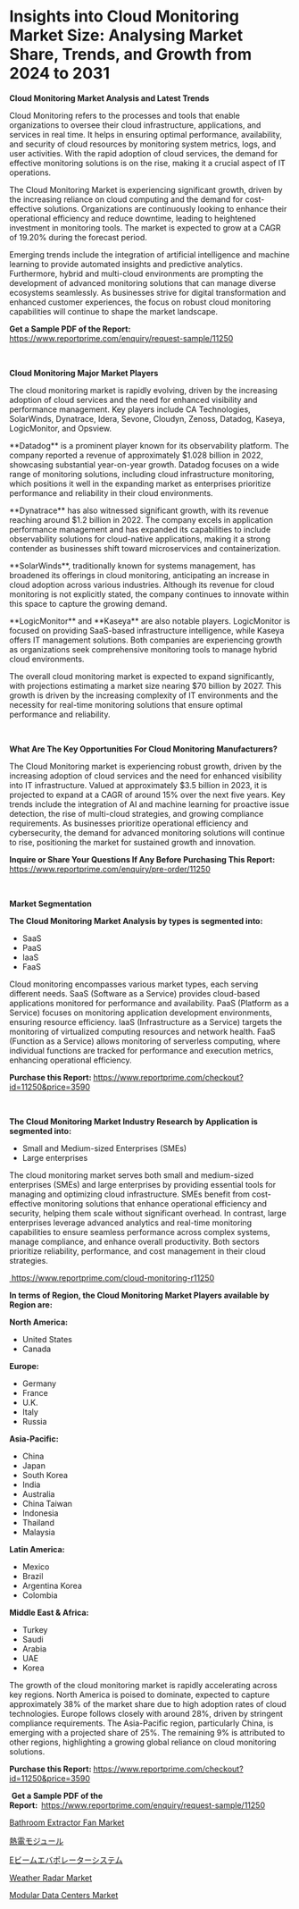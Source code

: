 <p><h1>Insights into Cloud Monitoring Market Size: Analysing Market Share, Trends, and Growth from 2024 to 2031</h1></p><p><strong>Cloud Monitoring Market Analysis and Latest Trends</strong></p>
<p><p>Cloud Monitoring refers to the processes and tools that enable organizations to oversee their cloud infrastructure, applications, and services in real time. It helps in ensuring optimal performance, availability, and security of cloud resources by monitoring system metrics, logs, and user activities. With the rapid adoption of cloud services, the demand for effective monitoring solutions is on the rise, making it a crucial aspect of IT operations.</p><p>The Cloud Monitoring Market is experiencing significant growth, driven by the increasing reliance on cloud computing and the demand for cost-effective solutions. Organizations are continuously looking to enhance their operational efficiency and reduce downtime, leading to heightened investment in monitoring tools. The market is expected to grow at a CAGR of 19.20% during the forecast period. </p><p>Emerging trends include the integration of artificial intelligence and machine learning to provide automated insights and predictive analytics. Furthermore, hybrid and multi-cloud environments are prompting the development of advanced monitoring solutions that can manage diverse ecosystems seamlessly. As businesses strive for digital transformation and enhanced customer experiences, the focus on robust cloud monitoring capabilities will continue to shape the market landscape.</p></p>
<p><strong>Get a Sample PDF of the Report:&nbsp;</strong> <a href="https://www.reportprime.com/enquiry/request-sample/11250">https://www.reportprime.com/enquiry/request-sample/11250</a></p>
<p>&nbsp;</p>
<p><strong>Cloud Monitoring Major Market Players</strong></p>
<p><p>The cloud monitoring market is rapidly evolving, driven by the increasing adoption of cloud services and the need for enhanced visibility and performance management. Key players include CA Technologies, SolarWinds, Dynatrace, Idera, Sevone, Cloudyn, Zenoss, Datadog, Kaseya, LogicMonitor, and Opsview.</p><p>**Datadog** is a prominent player known for its observability platform. The company reported a revenue of approximately $1.028 billion in 2022, showcasing substantial year-on-year growth. Datadog focuses on a wide range of monitoring solutions, including cloud infrastructure monitoring, which positions it well in the expanding market as enterprises prioritize performance and reliability in their cloud environments.</p><p>**Dynatrace** has also witnessed significant growth, with its revenue reaching around $1.2 billion in 2022. The company excels in application performance management and has expanded its capabilities to include observability solutions for cloud-native applications, making it a strong contender as businesses shift toward microservices and containerization.</p><p>**SolarWinds**, traditionally known for systems management, has broadened its offerings in cloud monitoring, anticipating an increase in cloud adoption across various industries. Although its revenue for cloud monitoring is not explicitly stated, the company continues to innovate within this space to capture the growing demand.</p><p>**LogicMonitor** and **Kaseya** are also notable players. LogicMonitor is focused on providing SaaS-based infrastructure intelligence, while Kaseya offers IT management solutions. Both companies are experiencing growth as organizations seek comprehensive monitoring tools to manage hybrid cloud environments.</p><p>The overall cloud monitoring market is expected to expand significantly, with projections estimating a market size nearing $70 billion by 2027. This growth is driven by the increasing complexity of IT environments and the necessity for real-time monitoring solutions that ensure optimal performance and reliability.</p></p>
<p>&nbsp;</p>
<p><strong>What Are The Key Opportunities For Cloud Monitoring Manufacturers?</strong></p>
<p><p>The Cloud Monitoring market is experiencing robust growth, driven by the increasing adoption of cloud services and the need for enhanced visibility into IT infrastructure. Valued at approximately $3.5 billion in 2023, it is projected to expand at a CAGR of around 15% over the next five years. Key trends include the integration of AI and machine learning for proactive issue detection, the rise of multi-cloud strategies, and growing compliance requirements. As businesses prioritize operational efficiency and cybersecurity, the demand for advanced monitoring solutions will continue to rise, positioning the market for sustained growth and innovation.</p></p>
<p><strong>Inquire or Share Your Questions If Any Before Purchasing This Report:</strong> <a href="https://www.reportprime.com/enquiry/pre-order/11250">https://www.reportprime.com/enquiry/pre-order/11250</a></p>
<p>&nbsp;</p>
<p><strong>Market Segmentation</strong></p>
<p><strong>The Cloud Monitoring Market Analysis by types is segmented into:</strong></p>
<p><ul><li>SaaS</li><li>PaaS</li><li>IaaS</li><li>FaaS</li></ul></p>
<p><p>Cloud monitoring encompasses various market types, each serving different needs. SaaS (Software as a Service) provides cloud-based applications monitored for performance and availability. PaaS (Platform as a Service) focuses on monitoring application development environments, ensuring resource efficiency. IaaS (Infrastructure as a Service) targets the monitoring of virtualized computing resources and network health. FaaS (Function as a Service) allows monitoring of serverless computing, where individual functions are tracked for performance and execution metrics, enhancing operational efficiency.</p></p>
<p><strong>Purchase this Report:&nbsp;</strong><a href="https://www.reportprime.com/checkout?id=11250&price=3590">https://www.reportprime.com/checkout?id=11250&price=3590</a></p>
<p>&nbsp;</p>
<p><strong>The Cloud Monitoring Market Industry Research by Application is segmented into:</strong></p>
<p><ul><li>Small and Medium-sized Enterprises (SMEs)</li><li>Large enterprises</li></ul></p>
<p><p>The cloud monitoring market serves both small and medium-sized enterprises (SMEs) and large enterprises by providing essential tools for managing and optimizing cloud infrastructure. SMEs benefit from cost-effective monitoring solutions that enhance operational efficiency and security, helping them scale without significant overhead. In contrast, large enterprises leverage advanced analytics and real-time monitoring capabilities to ensure seamless performance across complex systems, manage compliance, and enhance overall productivity. Both sectors prioritize reliability, performance, and cost management in their cloud strategies.</p></p>
<p><a href="https://www.reportprime.com/cloud-monitoring-r11250">&nbsp;https://www.reportprime.com/cloud-monitoring-r11250</a></p>
<p><strong>In terms of Region, the Cloud Monitoring Market Players available by Region are:</strong></p>
<p>
    <p> <strong> North America: </strong>
        <ul>
            <li>United States</li>
            <li>Canada</li>
        </ul>
        </p> 
    <p> <strong> Europe: </strong>
        <ul>
            <li>Germany</li>
            <li>France</li>
            <li>U.K.</li>
            <li>Italy</li>
            <li>Russia</li>
        </ul>
        </p> 
    <p> <strong> Asia-Pacific: </strong>
        <ul>
            <li>China</li>
            <li>Japan</li>
            <li>South Korea</li>
            <li>India</li>
            <li>Australia</li>
            <li>China Taiwan</li>
            <li>Indonesia</li>
            <li>Thailand</li>
            <li>Malaysia</li>
        </ul>
        </p> 
    <p> <strong> Latin America: </strong>
        <ul>
            <li>Mexico</li>
            <li>Brazil</li>
            <li>Argentina Korea</li>
            <li>Colombia</li>
        </ul>
        </p> 
    <p> <strong> Middle East & Africa: </strong>
        <ul>
            <li>Turkey</li>
            <li>Saudi</li>
            <li>Arabia</li>
            <li>UAE</li>
            <li>Korea</li>
        </ul>
    </p>
    </p>
<p><p>The growth of the cloud monitoring market is rapidly accelerating across key regions. North America is poised to dominate, expected to capture approximately 38% of the market share due to high adoption rates of cloud technologies. Europe follows closely with around 28%, driven by stringent compliance requirements. The Asia-Pacific region, particularly China, is emerging with a projected share of 25%. The remaining 9% is attributed to other regions, highlighting a growing global reliance on cloud monitoring solutions.</p></p>
<p><strong>Purchase this Report: </strong><a href="https://www.reportprime.com/checkout?id=11250&price=3590">https://www.reportprime.com/checkout?id=11250&price=3590</a></p>
<p>&nbsp;<strong>Get a Sample PDF of the Report:&nbsp;&nbsp;</strong><a href="https://www.reportprime.com/enquiry/request-sample/11250">https://www.reportprime.com/enquiry/request-sample/11250</a></p>
<p><strong></strong></p>
<p><p><a href="https://www.linkedin.com/pulse/how-regional-global-trends-shaping-bathroom-extractor-fan-market-typze?trackingId=C856Ok%2BNRNK728m9pvVXtQ%3D%3D">Bathroom Extractor Fan Market</a></p><p><a href="https://medium.com/@jackybrekke_41148/%E3%82%B0%E3%83%AD%E3%83%BC%E3%83%90%E3%83%AB%E7%86%B1%E9%9B%BB%E3%83%A2%E3%82%B8%E3%83%A5%E3%83%BC%E3%83%AB%E5%B8%82%E5%A0%B4%E3%81%AE%E3%82%B7%E3%82%A7%E3%82%A2%E3%81%A8%E6%88%90%E9%95%B7%E6%A9%9F%E4%BC%9A-2024%E5%B9%B4%E3%81%8B%E3%82%892031%E5%B9%B4%E3%81%AE%E6%9C%9F%E9%96%93%E3%81%A76-6-%E3%81%AEcagr%E3%81%A7%E6%88%90%E9%95%B7%E3%81%99%E3%82%8B%E5%B8%82%E5%A0%B4%E8%A6%8F%E6%A8%A1-7f461a575803?postPublishedType=initial">熱電モジュール</a></p><p><a href="https://medium.com/@jackybrekke_41148/e%E3%83%93%E3%83%BC%E3%83%A0%E8%92%B8%E7%99%BA%E5%99%A8%E3%82%B7%E3%82%B9%E3%83%86%E3%83%A0%E5%B8%82%E5%A0%B4%E8%AA%BF%E6%9F%BB%E5%A0%B1%E5%91%8A%E6%9B%B8-e%E3%83%93%E3%83%BC%E3%83%A0%E8%92%B8%E7%99%BA%E5%99%A8%E3%82%B7%E3%82%B9%E3%83%86%E3%83%A0%E5%B8%82%E5%A0%B4%E3%81%AE%E5%B8%82%E5%A0%B4%E8%A6%8F%E6%A8%A1%E3%81%A8%E5%8F%8E%E7%9B%8A%E5%88%86%E6%9E%90%E3%82%922031%E5%B9%B4%E3%81%BE%E3%81%A7%E6%A4%9C%E8%A8%8E%E3%81%97-%E5%B9%B4%E5%B9%B3%E5%9D%87%E6%88%90%E9%95%B7%E7%8E%87-cagr-12-8-%E3%81%A7%E6%88%90%E9%95%B7%E3%81%97%E3%81%A6%E3%81%84%E3%81%BE%E3%81%99-ca10934954ed?postPublishedType=initial">Eビームエバポレーターシステム</a></p><p><a href="https://medium.com/@hesterorn/the-comprehensive-weather-radar-market-research-report-is-essential-for-understanding-current-05c0367ca790">Weather Radar Market</a></p><p><a href="https://medium.com/@hesterorn/the-modular-data-centers-market-is-anticipated-to-experience-significant-growth-with-a-projected-017e23f3bc59">Modular Data Centers Market</a></p></p>